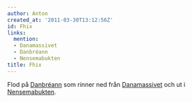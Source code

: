 ```yaml
---
author: Anton
created_at: '2011-03-30T13:12:56Z'
id: Fhix
links:
  mention:
  - Danamassivet
  - Danbréann
  - Nensemabukten
title: Fhix
---
```


Flod på [Danbréann] som rinner ned från [Danamassivet] och ut i [Nensemabukten].

  [Danbréann]: Danbréann
  [Danamassivet]: Danamassivet
  [Nensemabukten]: Nensemabukten
